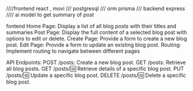 ////frontend react , movi
/// postgresql
/// orm prisma
/// backend express
//// ai model to get summary of post

fontend
Home Page: Display a list of all blog posts with their titles and summaries
Post Page: Display the full content of a selected blog post with options to edit or delete.
Create Page: Provide a form to create a new blog post.
Edit Page: Provide a form to update an existing blog post.
Routing: Implement routing to navigate between different pages



API Endpoints:
POST /posts: Create a new blog post.
GET /posts: Retrieve all blog posts.
GET /posts/:id: Retrieve details of a specific blog post.
PUT /posts/:id: Update a specific blog post.
DELETE /posts/:id: Delete a specific blog post.


